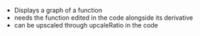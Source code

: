 - Displays a graph of a function
- needs the function edited in the code alongside its derivative
- can be upscaled through upcaleRatio in the code
